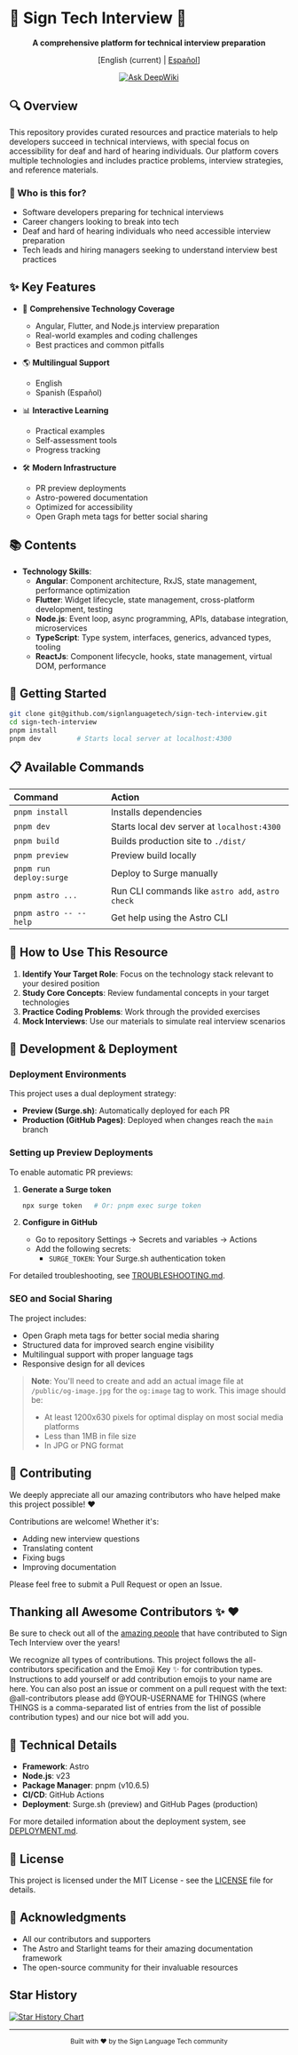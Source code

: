 # 🚀 Sign Tech Interview 🚀

<div align="center">

**A comprehensive platform for technical interview preparation**

[English (current) | [Español](README.es.md)]

[![Ask DeepWiki](https://deepwiki.com/badge.svg)](https://deepwiki.com/signlanguagetech/sign-tech-interview)
</div>

## 🔍 Overview

This repository provides curated resources and practice materials to help developers succeed in technical interviews, with special focus on accessibility for deaf and hard of hearing individuals. Our platform covers multiple technologies and includes practice problems, interview strategies, and reference materials.

### 💼 Who is this for?

- Software developers preparing for technical interviews
- Career changers looking to break into tech
- Deaf and hard of hearing individuals who need accessible interview preparation
- Tech leads and hiring managers seeking to understand interview best practices

## ✨ Key Features

- 📱 **Comprehensive Technology Coverage**
  - Angular, Flutter, and Node.js interview preparation
  - Real-world examples and coding challenges
  - Best practices and common pitfalls

- 🌎 **Multilingual Support**
  - English
  - Spanish (Español)

- 📊 **Interactive Learning**
  - Practical examples
  - Self-assessment tools
  - Progress tracking

- 🛠️ **Modern Infrastructure**
  - PR preview deployments
  - Astro-powered documentation
  - Optimized for accessibility
  - Open Graph meta tags for better social sharing

## 📚 Contents

- **Technology Skills**:
  - **Angular**: Component architecture, RxJS, state management, performance optimization
  - **Flutter**: Widget lifecycle, state management, cross-platform development, testing
  - **Node.js**: Event loop, async programming, APIs, database integration, microservices
  - **TypeScript**: Type system, interfaces, generics, advanced types, tooling
  - **ReactJs**: Component lifecycle, hooks, state management, virtual DOM, performance

## 🚦 Getting Started

```bash
git clone git@github.com/signlanguagetech/sign-tech-interview.git
cd sign-tech-interview
pnpm install
pnpm dev         # Starts local server at localhost:4300
```

## 📋 Available Commands

| Command                | Action                                           |
| :--------------------- | :----------------------------------------------- |
| `pnpm install`         | Installs dependencies                            |
| `pnpm dev`             | Starts local dev server at `localhost:4300`      |
| `pnpm build`           | Builds production site to `./dist/`              |
| `pnpm preview`         | Preview build locally                            |
| `pnpm run deploy:surge`| Deploy to Surge manually                         |
| `pnpm astro ...`       | Run CLI commands like `astro add`, `astro check` |
| `pnpm astro -- --help` | Get help using the Astro CLI                     |

## 📖 How to Use This Resource

1. **Identify Your Target Role**: Focus on the technology stack relevant to your desired position
2. **Study Core Concepts**: Review fundamental concepts in your target technologies
3. **Practice Coding Problems**: Work through the provided exercises
4. **Mock Interviews**: Use our materials to simulate real interview scenarios

## 🔄 Development & Deployment

### Deployment Environments

This project uses a dual deployment strategy:
- **Preview (Surge.sh)**: Automatically deployed for each PR
- **Production (GitHub Pages)**: Deployed when changes reach the `main` branch

### Setting up Preview Deployments

To enable automatic PR previews:

1. **Generate a Surge token**
   ```bash
   npx surge token   # Or: pnpm exec surge token
   ```

2. **Configure in GitHub**
   - Go to repository Settings → Secrets and variables → Actions
   - Add the following secrets:
     - `SURGE_TOKEN`: Your Surge.sh authentication token

For detailed troubleshooting, see [TROUBLESHOOTING.md](docs/TROUBLESHOOTING.md).

### SEO and Social Sharing

The project includes:
- Open Graph meta tags for better social media sharing
- Structured data for improved search engine visibility
- Multilingual support with proper language tags
- Responsive design for all devices

> **Note**: You'll need to create and add an actual image file at `/public/og-image.jpg` for the `og:image` tag to work. This image should be:
> - At least 1200x630 pixels for optimal display on most social media platforms
> - Less than 1MB in file size
> - In JPG or PNG format

## 👥 Contributing

We deeply appreciate all our amazing contributors who have helped make this project possible! ❤️

Contributions are welcome! Whether it's:
- Adding new interview questions
- Translating content
- Fixing bugs
- Improving documentation

Please feel free to submit a Pull Request or open an Issue.


## Thanking all Awesome Contributors ✨ :heart:

Be sure to check out all of the [amazing people](CONTRIBUTORS.md) that have contributed to Sign Tech Interview over the years!

We recognize all types of contributions. This project follows the all-contributors specification and the Emoji Key ✨ for contribution types. Instructions to add yourself or add contribution emojis to your name are here. You can also post an issue or comment on a pull request with the text: @all-contributors please add @YOUR-USERNAME for THINGS (where THINGS is a comma-separated list of entries from the list of possible contribution types) and our nice bot will add you.

## 🔧 Technical Details

- **Framework**: Astro
- **Node.js**: v23
- **Package Manager**: pnpm (v10.6.5)
- **CI/CD**: GitHub Actions
- **Deployment**: Surge.sh (preview) and GitHub Pages (production)

For more detailed information about the deployment system, see [DEPLOYMENT.md](docs/DEPLOYMENT.md).

## 📝 License

This project is licensed under the MIT License - see the [LICENSE](LICENSE) file for details.

## 🙏 Acknowledgments

- All our contributors and supporters
- The Astro and Starlight teams for their amazing documentation framework
- The open-source community for their invaluable resources

## Star History

[![Star History Chart](https://api.star-history.com/svg?repos=signlanguagetech/sign-tech-interview&type=Date)](https://www.star-history.com/#signlanguagetech/sign-tech-interview&Date)

---

<div align="center">
  <sub>Built with ❤️ by the Sign Language Tech community</sub>
</div>
